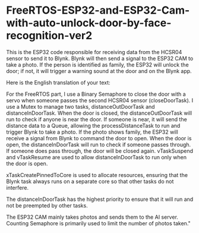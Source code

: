 # FreeRTOS-ESP32-and-ESP32-Cam-with-auto-unlock-door-by-face-recognition-ver2

This is the ESP32 code responsible for receiving data from the HCSR04 sensor to send it to Blynk. Blynk will then send a signal to the ESP32 CAM to take a photo. If the person is identified as family, the ESP32 will unlock the door; if not, it will trigger a warning sound at the door and on the Blynk app.

Here is the English translation of your text:

For the FreeRTOS part, I use a Binary Semaphore to close the door with a servo when someone passes the second HCSR04 sensor (closeDoorTask). I use a Mutex to manage two tasks, distanceOutDoorTask and distanceInDoorTask. When the door is closed, the distanceOutDoorTask will run to check if anyone is near the door. If someone is near, it will send the distance data to a Queue, allowing the processDistanceTask to run and trigger Blynk to take a photo. If the photo shows family, the ESP32 will receive a signal from Blynk to command the door to open. When the door is open, the distanceInDoorTask will run to check if someone passes through. If someone does pass through, the door will be closed again. vTaskSuspend and vTaskResume are used to allow distanceInDoorTask to run only when the door is open.

xTaskCreatePinnedToCore is used to allocate resources, ensuring that the Blynk task always runs on a separate core so that other tasks do not interfere.

The distanceInDoorTask has the highest priority to ensure that it will run and not be preempted by other tasks.

The ESP32 CAM mainly takes photos and sends them to the AI server. Counting Semaphore is primarily used to limit the number of photos taken."
